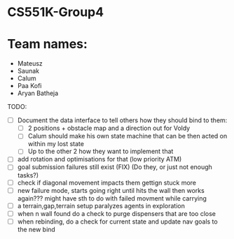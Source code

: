 # CS551K-Group4

# Team names:
- Mateusz
- Saunak
- Calum
- Paa Kofi
- Aryan Batheja


TODO:
- [ ] Document the data interface to tell others how they should bind to them:
  - [ ] 2 positions + obstacle map and a direction out for Voldy
  - [ ] Calum should make his own state machine that can be then acted on within my lost state
  - [ ] Up to the other 2 how they want to implement that
- [ ] add rotation and optimisations for that (low priority ATM)
- [ ] goal submission failures still exist (FIX) (Do they, or just not enough tasks?)
- [ ] check if diagonal movement impacts them gettign stuck more
- [ ] new failure mode, starts going right until hits the wall then works again??? might have sth to do with failed movment while carrying
- [ ] a terrain,gap,terrain setup paralyzes agents in exploration
- [ ] when n wall found do a check to purge dispensers that are too close
- [ ] when rebinding, do a check for current state and update nav goals to the new bind
